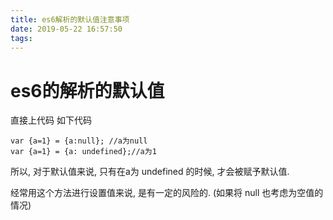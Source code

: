 ```yaml
---
title: es6解析的默认值注意事项
date: 2019-05-22 16:57:50
tags:
---
```


# es6的解析的默认值

直接上代码
如下代码

```
var {a=1} = {a:null}; //a为null
var {a=1} = {a: undefined};//a为1
```

所以, 对于默认值来说, 只有在a为 undefined 的时候, 才会被赋予默认值.

经常用这个方法进行设置值来说, 是有一定的风险的. (如果将 null 也考虑为空值的情况)

